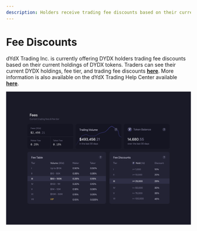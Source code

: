 ```yaml
---
description: Holders receive trading fee discounts based on their current holdings
---
```


# Fee Discounts

dYdX Trading Inc. is currently offering DYDX holders trading fee discounts based on their current holdings of DYDX tokens. Traders can see their current DYDX holdings, fee tier, and trading fee discounts [**here**](https://trade.dydx.exchange/portfolio/fees). More information is also available on the dYdX Trading Help Center available [**here**](https://help.dydx.exchange/en/articles/4798040-perpetual-trade-fees).

![You may pay lower fees for holding DYDX tokens](../.gitbook/assets/image%20%2886%29.png)

